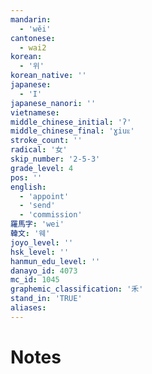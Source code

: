 ```yaml
---
mandarin:
  - 'wěi'
cantonese:
  - wai2
korean:
  - '위'
korean_native: ''
japanese:
  - 'I'
japanese_nanori: ''
vietnamese:
middle_chinese_initial: 'ʔ'
middle_chinese_final: 'ɣiuᴇ'
stroke_count: ''
radical: '女'
skip_number: '2-5-3'
grade_level: 4
pos: ''
english:
  - 'appoint'
  - 'send'
  - 'commission'
羅馬字: 'wei'
韓文: '웨'
joyo_level: ''
hsk_level: ''
hanmun_edu_level: ''
danayo_id: 4073
mc_id: 1045
graphemic_classification: '禾'
stand_in: 'TRUE'
aliases:
---
```


# Notes
